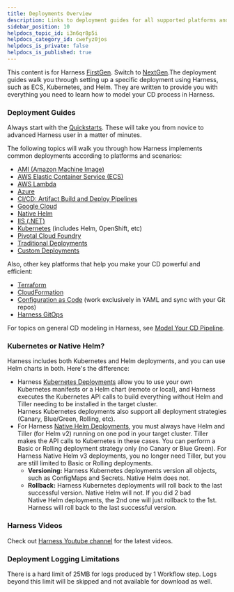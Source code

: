 ```yaml
---
title: Deployments Overview
description: Links to deployment guides for all supported platforms and scenarios.
sidebar_position: 10
helpdocs_topic_id: i3n6qr8p5i
helpdocs_category_id: cwefyz0jos
helpdocs_is_private: false
helpdocs_is_published: true
---
```


This content is for Harness [FirstGen](../../../../getting-started/harness-first-gen-vs-harness-next-gen.md). Switch to [NextGen](https://docs.harness.io/article/cqgeblt4uh).The deployment guides walk you through setting up a specific deployment using Harness, such as ECS, Kubernetes, and Helm. They are written to provide you with everything you need to learn how to model your CD process in Harness.

### Deployment Guides

Always start with the [Quickstarts](https://docs.harness.io/category/quickstarts). These will take you from novice to advanced Harness user in a matter of minutes.

The following topics will walk you through how Harness implements common deployments according to platforms and scenarios:

- [​AMI (Amazon Machine Image)](../../aws-deployments/ami-deployments/ami-deployment.md)
- [​AWS Elastic Container Service (ECS)](../../aws-deployments/ecs-deployment/ecs-deployments-overview.md)
- [AWS Lambda](/docs/category/aws-lambda-deployments)
- [​Azure](/docs/category/azure-deployments-and-provisioning)
- [CI/CD: Artifact Build and Deploy Pipelines](/docs/category/cicd-artifact-build-and-deploy-pipelines)
- [Google Cloud](/docs/category/google-cloud)
- [Native Helm](/docs/category/native-helm-deployments)
- [​IIS (.NET)](../../dotnet-deployments/iis-net-deployment.md)
- [​Kubernetes](/docs/category/kubernetes-deployments) (includes Helm, OpenShift, etc)
- [Pivotal Cloud Foundry](../../pcf-deployments/pcf-tutorial-overview.md)
- [​Traditional Deployments](../../traditional-deployments/traditional-deployments-overview.md)
- [Custom Deployments](/docs/category/custom-deployments)

Also, other key platforms that help you make your CD powerful and efficient:

- [Terraform](/docs/category/terraform)
- [CloudFormation](/docs/category/aws-cloudformation)
- [Configuration as Code](https://docs.harness.io/category/2ea2y01kgz-config-as-code) (work exclusively in YAML and sync with your Git repos)
- [Harness GitOps](https://docs.harness.io/category/harness-git-based-how-tos)

For topics on general CD modeling in Harness, see [Model Your CD Pipeline](https://docs.harness.io/category/model-your-cd-pipeline).

### Kubernetes or Native Helm?

Harness includes both Kubernetes and Helm deployments, and you can use Helm charts in both. Here's the difference:

- Harness [Kubernetes Deployments](../../kubernetes-deployments/kubernetes-deployments-overview.md) allow you to use your own Kubernetes manifests or a Helm chart (remote or local), and Harness executes the Kubernetes API calls to build everything without Helm and Tiller needing to be installed in the target cluster.  
  Harness Kubernetes deployments also support all deployment strategies (Canary, Blue/Green, Rolling, etc).
- For Harness [Native Helm Deployments](../../helm-deployment/helm-deployments-overview.md), you must always have Helm and Tiller (for Helm v2) running on one pod in your target cluster. Tiller makes the API calls to Kubernetes in these cases. You can perform a Basic or Rolling deployment strategy only (no Canary or Blue Green). For Harness Native Helm v3 deployments, you no longer need Tiller, but you are still limited to Basic or Rolling deployments.
  - **Versioning:** Harness Kubernetes deployments version all objects, such as ConfigMaps and Secrets. Native Helm does not.
  - **Rollback:** Harness Kubernetes deployments will roll back to the last successful version. Native Helm will not. If you did 2 bad Native Helm deployments, the 2nd one will just rollback to the 1st. Harness will roll back to the last successful version.

### Harness Videos

Check out [Harness Youtube channel](https://www.youtube.com/c/Harnessio/videos) for the latest videos.

### Deployment Logging Limitations

There is a hard limit of 25MB for logs produced by 1 Workflow step. Logs beyond this limit will be skipped and not available for download as well.
